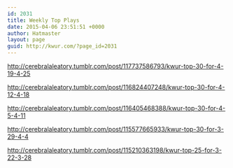 ```yaml
---
id: 2031
title: Weekly Top Plays
date: 2015-04-06 23:51:51 +0000
author: Hatmaster
layout: page
guid: http://kwur.com/?page_id=2031
---
```

<div class="pf-content">
  <div class="tumblr-post" data-href="https://embed.tumblr.com/embed/post/-86GbZYQe6b1yFrFSSILIw/117737586793" data-did="b3fb54ff5e7c4a1035b4cd630ccfdd0e97a043cf">
    <a href="http://cerebralaleatory.tumblr.com/post/117737586793/kwur-top-30-for-4-19-4-25">http://cerebralaleatory.tumblr.com/post/117737586793/kwur-top-30-for-4-19-4-25</a>
  </div>
  
  <p>
  </p>
  
  <div class="tumblr-post" data-href="https://embed.tumblr.com/embed/post/-86GbZYQe6b1yFrFSSILIw/116824407248" data-did="41dcbd156efb59aae5cc6e153efcd72f8c50ff60">
    <a href="http://cerebralaleatory.tumblr.com/post/116824407248/kwur-top-30-for-4-12-4-18">http://cerebralaleatory.tumblr.com/post/116824407248/kwur-top-30-for-4-12-4-18</a>
  </div>
  
  <p>
  </p>
  
  <div class="tumblr-post" data-href="https://embed.tumblr.com/embed/post/-86GbZYQe6b1yFrFSSILIw/116405468388" data-did="b867b50c5262e1ba2e890a1e28e1d2026c151349">
    <a href="http://cerebralaleatory.tumblr.com/post/116405468388/kwur-top-30-for-4-5-4-11">http://cerebralaleatory.tumblr.com/post/116405468388/kwur-top-30-for-4-5-4-11</a>
  </div>
  
  <p>
  </p>
  
  <div class="tumblr-post" data-href="https://embed.tumblr.com/embed/post/-86GbZYQe6b1yFrFSSILIw/115577665933" data-did="2887641c21c901528d35fbd0e97fe80f777d6006">
    <a href="http://cerebralaleatory.tumblr.com/post/115577665933/kwur-top-30-for-3-29-4-4">http://cerebralaleatory.tumblr.com/post/115577665933/kwur-top-30-for-3-29-4-4</a>
  </div>
  
  <p>
  </p>
  
  <div class="tumblr-post" data-href="https://embed.tumblr.com/embed/post/-86GbZYQe6b1yFrFSSILIw/115210363198" data-did="16e682ff15712a9355d6262411147ce29089f4d0">
    <a href="http://cerebralaleatory.tumblr.com/post/115210363198/kwur-top-25-for-3-22-3-28">http://cerebralaleatory.tumblr.com/post/115210363198/kwur-top-25-for-3-22-3-28</a>
  </div>
  
  <p>
  </p>
</div>